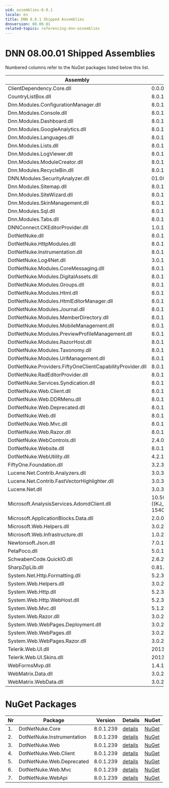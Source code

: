 ```yaml
---
uid: assemblies-8.0.1
locale: en
title: DNN 8.0.1 Shipped Assemblies
dnnversion: 08.00.01
related-topics: referencing-dnn-assemblies
---
```


# DNN 08.00.01 Shipped Assemblies

Numbered columns refer to the NuGet packages listed below this list.

|**Assembly**|**Version**|#1|#2|#3|#4|#5|#6|#7|
|---|---|---|---|---|---|---|---|---|
|ClientDependency.Core.dll|0.0.0.0| | | | | | | |
|CountryListBox.dll|8.0.1.236| | | | | | | |
|Dnn.Modules.ConfigurationManager.dll|8.0.1.236| | | | | | | |
|Dnn.Modules.Console.dll|8.0.1.236| | | | | | | |
|Dnn.Modules.Dashboard.dll|8.0.1.236| | | | | | | |
|Dnn.Modules.GoogleAnalytics.dll|8.0.1.236| | | | | | | |
|Dnn.Modules.Languages.dll|8.0.1.236| | | | | | | |
|Dnn.Modules.Lists.dll|8.0.1.236| | | | | | | |
|Dnn.Modules.LogViewer.dll|8.0.1.236| | | | | | | |
|Dnn.Modules.ModuleCreator.dll|8.0.1.236| | | | | | | |
|Dnn.Modules.RecycleBin.dll|8.0.1.236| | | | | | | |
|DNN.Modules.SecurityAnalyzer.dll|01.00.01.00| | | | | | | |
|Dnn.Modules.Sitemap.dll|8.0.1.236| | | | | | | |
|Dnn.Modules.SiteWizard.dll|8.0.1.236| | | | | | | |
|Dnn.Modules.SkinManagement.dll|8.0.1.236| | | | | | | |
|Dnn.Modules.Sql.dll|8.0.1.236| | | | | | | |
|Dnn.Modules.Tabs.dll|8.0.1.236| | | | | | | |
|DNNConnect.CKEditorProvider.dll|1.0.1| | | | | | | |
|DotNetNuke.dll|8.0.1.236| | | | | | | |
|DotNetNuke.HttpModules.dll|8.0.1.236| | | | | | | |
|DotNetNuke.Instrumentation.dll|8.0.1.236| | | | | | | |
|DotNetNuke.Log4Net.dll|3.0.1.0| | | | | | | |
|DotNetNuke.Modules.CoreMessaging.dll|8.0.1.236| | | | | | | |
|DotNetNuke.Modules.DigitalAssets.dll|8.0.1.236| | | | | | | |
|DotNetNuke.Modules.Groups.dll|8.0.1.236| | | | | | | |
|DotNetNuke.Modules.Html.dll|8.0.1.236| | | | | | | |
|DotNetNuke.Modules.HtmlEditorManager.dll|8.0.1.236| | | | | | | |
|DotNetNuke.Modules.Journal.dll|8.0.1.236| | | | | | | |
|DotNetNuke.Modules.MemberDirectory.dll|8.0.1.236| | | | | | | |
|DotNetNuke.Modules.MobileManagement.dll|8.0.1.236| | | | | | | |
|DotNetNuke.Modules.PreviewProfileManagement.dll|8.0.1.236| | | | | | | |
|DotNetNuke.Modules.RazorHost.dll|8.0.1.236| | | | | | | |
|DotNetNuke.Modules.Taxonomy.dll|8.0.1.236| | | | | | | |
|DotNetNuke.Modules.UrlManagement.dll|8.0.1.236| | | | | | | |
|DotNetNuke.Providers.FiftyOneClientCapabilityProvider.dll|8.0.1.236| | | | | | | |
|DotNetNuke.RadEditorProvider.dll|8.0.1.236| | | | | | | |
|DotNetNuke.Services.Syndication.dll|8.0.1.236| | | | | | | |
|DotNetNuke.Web.Client.dll|8.0.1.236| | | | | | | |
|DotNetNuke.Web.DDRMenu.dll|8.0.1.236| | | | | | | |
|DotNetNuke.Web.Deprecated.dll|8.0.1.236| | | | | | | |
|DotNetNuke.Web.dll|8.0.1.236| | | | | | | |
|DotNetNuke.Web.Mvc.dll|8.0.1.236| | | | | | | |
|DotNetNuke.Web.Razor.dll|8.0.1.236| | | | | | | |
|DotNetNuke.WebControls.dll|2.4.0.598| | | | | | | |
|DotNetNuke.Website.dll|8.0.1.236| | | | | | | |
|DotNetNuke.WebUtility.dll|4.2.1.783| | |3| |5| | |
|FiftyOne.Foundation.dll|3.2.3.2| | | | | | | |
|Lucene.Net.Contrib.Analyzers.dll|3.0.3| | | | | | | |
|Lucene.Net.Contrib.FastVectorHighlighter.dll|3.0.3| | | | | | | |
|Lucene.Net.dll|3.0.3.0| | | | | | | |
|Microsoft.AnalysisServices.AdomdClient.dll|10.50.1600.1 ((KJ_RTM).100402-1540 )| | | | | | | |
|Microsoft.ApplicationBlocks.Data.dll|2.0.0.0|1| | | | | | |
|Microsoft.Web.Helpers.dll|3.0.20129.0| | | | | | | |
|Microsoft.Web.Infrastructure.dll|1.0.20105.407| | | | | | | |
|Newtonsoft.Json.dll|7.0.1.18622| | | | | | | |
|PetaPoco.dll|5.0.1.17400| | | | | | | |
|SchwabenCode.QuickIO.dll|2.6.2.0| | | | | | | |
|SharpZipLib.dll|0.81.0.1407| | | | | | | |
|System.Net.Http.Formatting.dll|5.2.30128.0| | | | | | | |
|System.Web.Helpers.dll|3.0.20129.0| | | | | | | |
|System.Web.Http.dll|5.2.30128.0| | | | | | | |
|System.Web.Http.WebHost.dll|5.2.30128.0| | | | | | | |
|System.Web.Mvc.dll|5.1.20129.0| | | | | | | |
|System.Web.Razor.dll|3.0.20129.0| | | | | | | |
|System.Web.WebPages.Deployment.dll|3.0.20129.0| | | | | | | |
|System.Web.WebPages.dll|3.0.20129.0| | | | | | | |
|System.Web.WebPages.Razor.dll|3.0.20129.0| | | | | | | |
|Telerik.Web.UI.dll|2013.2.717.40| | | | |5| | |
|Telerik.Web.UI.Skins.dll|2013.2.717.40| | | | | | | |
|WebFormsMvp.dll|1.4.1.0| | | | | | | |
|WebMatrix.Data.dll|3.0.20129.0| | | | | | | |
|WebMatrix.WebData.dll|3.0.20129.0| | | | | | | |

# NuGet Packages

|**Nr**|**Package**|**Version**|Details|NuGet|
|---|---|---|---|---|
|1.|DotNetNuke.Core|8.0.1.239|[details](xref:nuget-DotNetNuke.Core-8.0.1.239)|[NuGet](https://www.nuget.org/packages/DotNetNuke.Core/8.0.1.239)|
|2.|DotNetNuke.Instrumentation|8.0.1.239|[details](xref:nuget-DotNetNuke.Instrumentation-8.0.1.239)|[NuGet](https://www.nuget.org/packages/DotNetNuke.Instrumentation/8.0.1.239)|
|3.|DotNetNuke.Web|8.0.1.239|[details](xref:nuget-DotNetNuke.Web-8.0.1.239)|[NuGet](https://www.nuget.org/packages/DotNetNuke.Web/8.0.1.239)|
|4.|DotNetNuke.Web.Client|8.0.1.239|[details](xref:nuget-DotNetNuke.Web.Client-8.0.1.239)|[NuGet](https://www.nuget.org/packages/DotNetNuke.Web.Client/8.0.1.239)|
|5.|DotNetNuke.Web.Deprecated|8.0.1.239|[details](xref:nuget-DotNetNuke.Web.Deprecated-8.0.1.239)|[NuGet](https://www.nuget.org/packages/DotNetNuke.Web.Deprecated/8.0.1.239)|
|6.|DotNetNuke.Web.Mvc|8.0.1.239|[details](xref:nuget-DotNetNuke.Web.Mvc-8.0.1.239)|[NuGet](https://www.nuget.org/packages/DotNetNuke.Web.Mvc/8.0.1.239)|
|7.|DotNetNuke.WebApi|8.0.1.239|[details](xref:nuget-DotNetNuke.WebApi-8.0.1.239)|[NuGet](https://www.nuget.org/packages/DotNetNuke.WebApi/8.0.1.239)|


